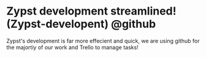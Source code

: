 # Zypst development streamlined! (Zypst-developent) @github
Zypst's development is far more effecient and quick, we are using github for the majortiy of our work and Trello to manage tasks!

